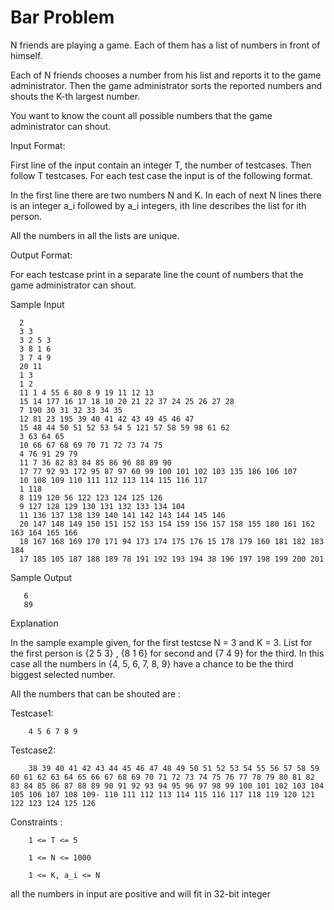 Bar Problem
============

N friends are playing a game. Each of them has a list of numbers in front of himself.

Each of N friends chooses a number from his list and reports it to the game administrator. Then the game administrator sorts the reported numbers and shouts the K-th largest number.

You want to know the count all possible numbers that the game administrator can shout.

Input Format:

First line of the input contain an integer T, the number of testcases.
Then follow T testcases. For each test case the input is of the following format.

In the first line there are two numbers N and K. In each of next N lines there is an integer a_i followed by a_i integers, ith line describes the list for ith person.

All the numbers in all the lists are unique.

Output Format:

For each testcase print in a separate line the count of numbers that the game administrator can shout.

Sample Input 

      2
      3 3
      3 2 5 3
      3 8 1 6
      3 7 4 9
      20 11
      1 3
      1 2
      11 1 4 55 6 80 8 9 19 11 12 13
      15 14 177 16 17 18 10 20 21 22 37 24 25 26 27 28
      7 190 30 31 32 33 34 35
      12 81 23 195 39 40 41 42 43 49 45 46 47
      15 48 44 50 51 52 53 54 5 121 57 58 59 98 61 62
      3 63 64 65
      10 66 67 68 69 70 71 72 73 74 75
      4 76 91 29 79
      11 7 36 82 83 84 85 86 96 88 89 90
      17 77 92 93 172 95 87 97 60 99 100 101 102 103 135 186 106 107
      10 108 109 110 111 112 113 114 115 116 117
      1 118
      8 119 120 56 122 123 124 125 126
      9 127 128 129 130 131 132 133 134 104
      11 136 137 138 139 140 141 142 143 144 145 146
      20 147 148 149 150 151 152 153 154 159 156 157 158 155 180 161 162 163 164 165 166
      18 167 168 169 170 171 94 173 174 175 176 15 178 179 160 181 182 183 184
      17 185 105 187 188 189 78 191 192 193 194 38 196 197 198 199 200 201

       

Sample Output 

       6
       89 

        

Explanation

In the sample example given, for the first testcse N = 3 and K = 3. List for the first person is {2 5 3}
, {8 1 6} for second and {7 4 9} for the third. In this case all the numbers in {4, 5, 6, 7, 8, 9} have a chance to be the third biggest selected number.


All the numbers that can be shouted are : 

Testcase1:

        4 5 6 7 8 9

Testcase2:

        38 39 40 41 42 43 44 45 46 47 48 49 50 51 52 53 54 55 56 57 58 59 60 61 62 63 64 65 66 67 68 69 70 71 72 73 74 75 76 77 78 79 80 81 82 83 84 85 86 87 88 89 90 91 92 93 94 95 96 97 98 99 100 101 102 103 104 105 106 107 108 109- 110 111 112 113 114 115 116 117 118 119 120 121 122 123 124 125 126 

Constraints :

        1 <= T <= 5

        1 <= N <= 1000

        1 <= K, a_i <= N

all the numbers in input are positive and will fit in 32-bit integer
